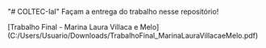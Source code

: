 "# COLTEC-IaI"
Façam a entrega do trabalho nesse repositório!

[Trabalho Final - Marina Laura Villaca e Melo] (C:/Users/Usuario/Downloads/TrabalhoFinal_MarinaLauraVillacaeMelo.pdf)
